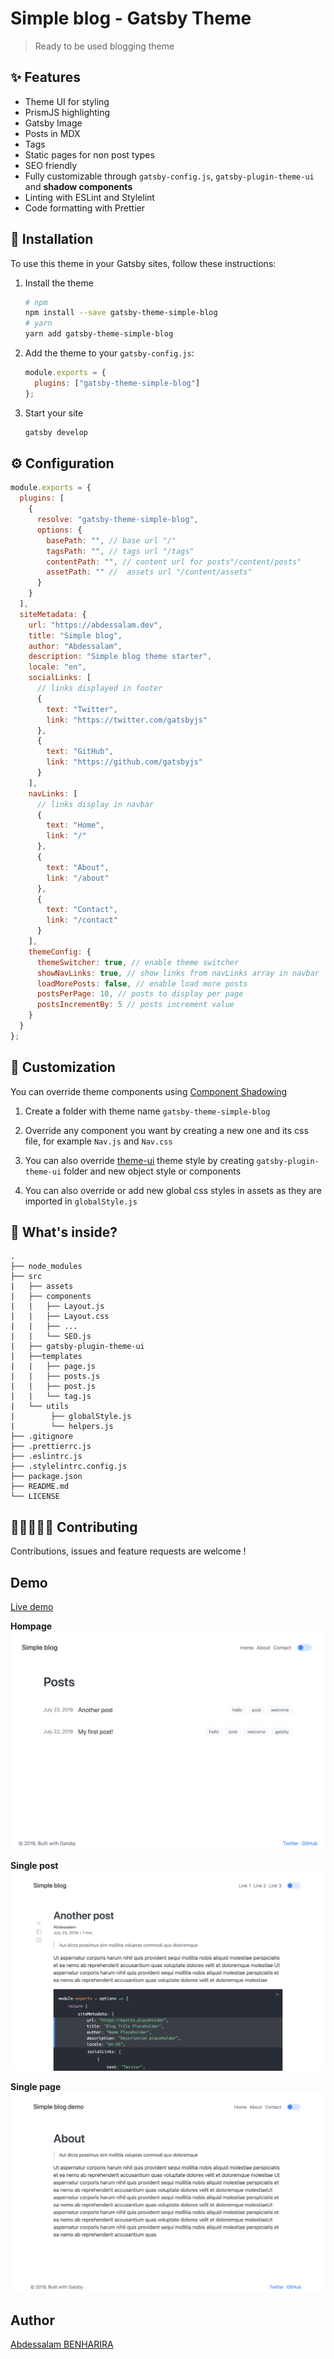 # Simple blog - Gatsby Theme

> Ready to be used blogging theme

## ✨ Features

- Theme UI for styling
- PrismJS highlighting
- Gatsby Image
- Posts in MDX
- Tags
- Static pages for non post types
- SEO friendly
- Fully customizable through `gatsby-config.js`, `gatsby-plugin-theme-ui` and **shadow components**
- Linting with ESLint and Stylelint
- Code formatting with Prettier

## 🚀 Installation

To use this theme in your Gatsby sites, follow these instructions:

1. Install the theme

   ```sh
   # npm
   npm install --save gatsby-theme-simple-blog
   # yarn
   yarn add gatsby-theme-simple-blog
   ```

2. Add the theme to your `gatsby-config.js`:

   ```js
   module.exports = {
     plugins: ["gatsby-theme-simple-blog"]
   };
   ```

3. Start your site

   ```sh
   gatsby develop
   ```

## ⚙ Configuration

```javascript
module.exports = {
  plugins: [
    {
      resolve: "gatsby-theme-simple-blog",
      options: {
        basePath: "", // base url "/"
        tagsPath: "", // tags url "/tags"
        contentPath: "", // content url for posts"/content/posts"
        assetPath: "" //  assets url "/content/assets"
      }
    }
  ],
  siteMetadata: {
    url: "https://abdessalam.dev",
    title: "Simple blog",
    author: "Abdessalam",
    description: "Simple blog theme starter",
    locale: "en",
    socialLinks: [
      // links displayed in footer
      {
        text: "Twitter",
        link: "https://twitter.com/gatsbyjs"
      },
      {
        text: "GitHub",
        link: "https://github.com/gatsbyjs"
      }
    ],
    navLinks: [
      // links display in navbar
      {
        text: "Home",
        link: "/"
      },
      {
        text: "About",
        link: "/about"
      },
      {
        text: "Contact",
        link: "/contact"
      }
    ],
    themeConfig: {
      themeSwitcher: true, // enable theme switcher
      showNavLinks: true, // show links from navLinks array in navbar
      loadMorePosts: false, // enable load more posts
      postsPerPage: 10, // posts to display per page
      postsIncrementBy: 5 // posts increment value
    }
  }
};
```

## 💅 Customization

You can override theme components using [Component Shadowing](https://www.gatsbyjs.org/blog/2019-04-29-component-shadowing/)

1. Create a folder with theme name `gatsby-theme-simple-blog`

2. Override any component you want by creating a new one and its css file, for example `Nav.js` and `Nav.css`

3. You can also override [theme-ui](https://theme-ui.com/getting-started) theme style by creating `gatsby-plugin-theme-ui` folder and new object style or components

4. You can also override or add new global css styles in assets as they are imported in `globalStyle.js`

## 🧐 What's inside?

```
.
├── node_modules
├── src
|   ├── assets
|   ├── components
|   |   ├── Layout.js
|   |   ├── Layout.css
|   |   ├── ...
|   |   └── SEO.js
|   ├── gatsby-plugin-theme-ui
|   ├──templates
|   |   ├── page.js
|   |   ├── posts.js
|   |   ├── post.js
|   |   └── tag.js
|   └── utils
|        ├── globalStyle.js
|        └── helpers.js
├── .gitignore
├── .prettierrc.js
├── .eslintrc.js
├── .stylelintrc.config.js
├── package.json
├── README.md
└── LICENSE
```

## 👨🏻‍💻👩‍💻 Contributing

Contributions, issues and feature requests are welcome !

## Demo

[Live demo](https://gatsby-demo-simple-blog.netlify.com/)

**Hompage**
![preview](./preview/homepage.png)

**Single post**
![preview](./preview/post.png)

**Single page**
![preview](./preview/page.png)

## Author

[Abdessalam BENHARIRA](https://abdessalam.dev)
